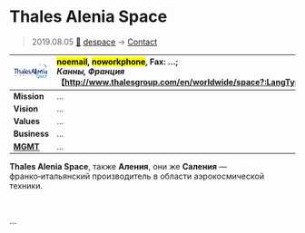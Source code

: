 # Thales Alenia Space
> 2019.08.05 [🚀](../../index/index.md) [despace](../index.md) → [Contact](../contact.md)

|[![](../f/contact/t/thales_as_logo1_thumb.webp)](../f/contact/t/thales_as_logo1.webp)|<mark>noemail</mark>, <mark>noworkphone</mark>, Fax: …;<br> *Канны, Франция*<br> 【<http://www.thalesgroup.com/en/worldwide/space?:LangType=2057>】|
|:--|:--|
|**Mission**|…|
|**Vision**|…|
|**Values**|…|
|**Business**|…|
|**[MGMT](../mgmt.md)**|…|

**Thales Alenia Space**, также **Аления**, они же **Саления** — франко‑итальянский производитель в области аэрокосмической техники.


<p style="page-break-after:always"> </p>

…
